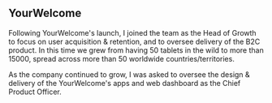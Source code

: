 ## YourWelcome
Following YourWelcome's launch, I joined the team as the Head of Growth to focus on user acquisition & retention, and to oversee delivery of the B2C product. In this time we grew from having 50 tablets in the wild to more than 15000, spread across more than 50 worldwide countries/territories.

As the company continued to grow, I was asked to oversee the design & delivery of the YourWelcome's apps and web dashboard as the Chief Product Officer.

